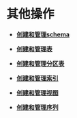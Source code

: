# 其他操作<a name="ZH-CN_TOPIC_0289901015"></a>

-   **[创建和管理schema](创建和管理schema.md)**  

-   **[创建和管理表](创建和管理表.md)**

-   **[创建和管理分区表](创建和管理分区表.md)**  

-   **[创建和管理索引](创建和管理索引.md)**  

-   **[创建和管理视图](创建和管理视图.md)**  

-   **[创建和管理序列](创建和管理序列.md)**  

